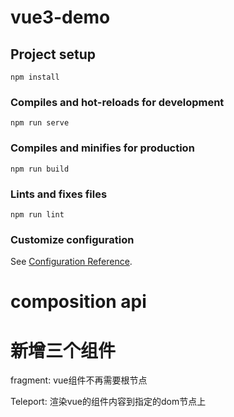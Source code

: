# vue3-demo

## Project setup
```
npm install
```

### Compiles and hot-reloads for development
```
npm run serve
```

### Compiles and minifies for production
```
npm run build
```

### Lints and fixes files
```
npm run lint
```

### Customize configuration
See [Configuration Reference](https://cli.vuejs.org/config/).



# composition api

# 新增三个组件
fragment:  vue组件不再需要根节点

Teleport: 渲染vue的组件内容到指定的dom节点上